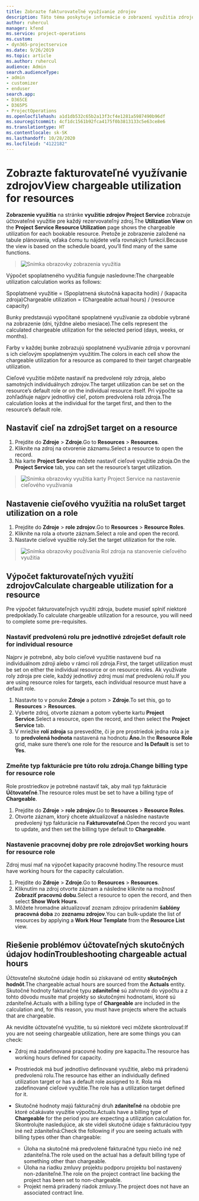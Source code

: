 ```yaml
---
title: Zobrazte fakturovateľné využívanie zdrojov
description: Táto téma poskytuje informácie o zobrazení využitia zdrojov.
author: ruhercul
manager: kfend
ms.service: project-operations
ms.custom:
- dyn365-projectservice
ms.date: 9/26/2019
ms.topic: article
ms.author: ruhercul
audience: Admin
search.audienceType:
- admin
- customizer
- enduser
search.app:
- D365CE
- D365PS
- ProjectOperations
ms.openlocfilehash: a1d1db532c65b2a13f3cf4e1281a5987490b96df
ms.sourcegitcommit: 4cf1dc1561b92fca4175f0b3813133c5e63ce8e6
ms.translationtype: HT
ms.contentlocale: sk-SK
ms.lasthandoff: 10/28/2020
ms.locfileid: "4122182"
---
```

# <a name="view-chargeable-utilization-for-resources"></a><span data-ttu-id="a22cf-103">Zobrazte fakturovateľné využívanie zdrojov</span><span class="sxs-lookup"><span data-stu-id="a22cf-103">View chargeable utilization for resources</span></span>
 
<span data-ttu-id="a22cf-104">**Zobrazenie využitia** na stránke **využitie zdrojov Project Service** zobrazuje účtovateľné využitie pre každý rezervovateľný zdroj.</span><span class="sxs-lookup"><span data-stu-id="a22cf-104">The **Utilization View** on the **Project Service Resource Utilization** page shows the chargeable utilization for each bookable resource.</span></span> <span data-ttu-id="a22cf-105">Pretože je zobrazenie založené na tabule plánovania, vďaka čomu tu nájdete veľa rovnakých funkcií.</span><span class="sxs-lookup"><span data-stu-id="a22cf-105">Because the view is based on the schedule board, you’ll find many of the same functions.</span></span>

> ![Snímka obrazovky zobrazenia využitia](media/FAQ-utilization-1.png)
 

<span data-ttu-id="a22cf-107">Výpočet spoplatneného využitia funguje nasledovne:</span><span class="sxs-lookup"><span data-stu-id="a22cf-107">The chargeable utilization calculation works as follows:</span></span>

   <span data-ttu-id="a22cf-108">Spoplatnené využitie = (Spoplatnená skutočná kapacita hodín) / (kapacita zdroja)</span><span class="sxs-lookup"><span data-stu-id="a22cf-108">Chargeable utilization = (Chargeable actual hours) / (resource capacity)</span></span>

<span data-ttu-id="a22cf-109">Bunky predstavujú vypočítané spoplatnené využívanie za obdobie vybrané na zobrazenie (dni, týždne alebo mesiace).</span><span class="sxs-lookup"><span data-stu-id="a22cf-109">The cells represent the calculated chargeable utilization for the selected period (days, weeks, or months).</span></span>

<span data-ttu-id="a22cf-110">Farby v každej bunke zobrazujú spoplatnené využívanie zdroja v porovnaní s ich cieľovým spoplatneným využitím.</span><span class="sxs-lookup"><span data-stu-id="a22cf-110">The colors in each cell show the chargeable utilization for a resource as compared to their target chargeable utilization.</span></span> 

<span data-ttu-id="a22cf-111">Cieľové využitie môžete nastaviť na predvolené roly zdroja, alebo samotných individuálnych zdrojov.</span><span class="sxs-lookup"><span data-stu-id="a22cf-111">The target utilization can be set on the resource’s default role or on the individual resource itself.</span></span> <span data-ttu-id="a22cf-112">Pri výpočte sa zohľadňuje najprv jednotlivý cieľ, potom predvolená rola zdroja.</span><span class="sxs-lookup"><span data-stu-id="a22cf-112">The calculation looks at the individual for the target first, and then to the resource’s default role.</span></span>

## <a name="set-target-on-a-resource"></a><span data-ttu-id="a22cf-113">Nastaviť cieľ na zdroj</span><span class="sxs-lookup"><span data-stu-id="a22cf-113">Set target on a resource</span></span>

1. <span data-ttu-id="a22cf-114">Prejdite do **Zdroje** \> **Zdroje**.</span><span class="sxs-lookup"><span data-stu-id="a22cf-114">Go to **Resources** \> **Resources**.</span></span> 
2. <span data-ttu-id="a22cf-115">Kliknite na zdroj na otvorenie záznamu.</span><span class="sxs-lookup"><span data-stu-id="a22cf-115">Select a resource to open the record.</span></span> 
3. <span data-ttu-id="a22cf-116">Na karte **Project Service** môžete nastaviť cieľové využitie zdroja.</span><span class="sxs-lookup"><span data-stu-id="a22cf-116">On the **Project Service** tab, you can set the resource’s target utilization.</span></span>

> ![Snímka obrazovky využitia karty Project Service na nastavenie cieľového využívania](media/FAQ-utilization-2.png)
 
## <a name="set-target-utilization-on-a-role"></a><span data-ttu-id="a22cf-118">Nastavenie cieľového využitia na rolu</span><span class="sxs-lookup"><span data-stu-id="a22cf-118">Set target utilization on a role</span></span>

1. <span data-ttu-id="a22cf-119">Prejdite do **Zdroje** \> **role zdrojov**.</span><span class="sxs-lookup"><span data-stu-id="a22cf-119">Go to **Resources** \> **Resource Roles**.</span></span> 
2. <span data-ttu-id="a22cf-120">Kliknite na rola a otvorte záznam.</span><span class="sxs-lookup"><span data-stu-id="a22cf-120">Select a role and open the record.</span></span> 
3. <span data-ttu-id="a22cf-121">Nastavte cieľové využitie roly.</span><span class="sxs-lookup"><span data-stu-id="a22cf-121">Set the target utilization for the role.</span></span>

> ![Snímka obrazovky používania Rol zdroja na stanovenie cieľového využitia](media/FAQ-utilization-3.png)
 
## <a name="calculate-chargeable-utilization-for-a-resource"></a><span data-ttu-id="a22cf-123">Výpočet fakturovateľných využití zdrojov</span><span class="sxs-lookup"><span data-stu-id="a22cf-123">Calculate chargeable utilization for a resource</span></span>

<span data-ttu-id="a22cf-124">Pre výpočet fakturovateľných využití zdroja, budete musieť splniť niektoré predpoklady.</span><span class="sxs-lookup"><span data-stu-id="a22cf-124">To calculate chargeable utilization for a resource, you will need to complete some pre-requisites.</span></span> 

### <a name="set-default-role-for-individual-resource"></a><span data-ttu-id="a22cf-125">Nastaviť predvolenú rolu pre jednotlivé zdroje</span><span class="sxs-lookup"><span data-stu-id="a22cf-125">Set default role for individual resource</span></span>

<span data-ttu-id="a22cf-126">Najprv je potrebné, aby bolo cieľové využitie nastavené buď na individuálnom zdroji alebo v rámci rolí zdroja.</span><span class="sxs-lookup"><span data-stu-id="a22cf-126">First, the target utilization must be set on either the individual resource or on resource roles.</span></span> <span data-ttu-id="a22cf-127">Ak využívate roly zdroja pre ciele, každý jednotlivý zdroj musí mať predvolenú rolu.</span><span class="sxs-lookup"><span data-stu-id="a22cf-127">If you are using resource roles for targets, each individual resource must have a default role.</span></span> 

1. <span data-ttu-id="a22cf-128">Nastavte to v ponuke **Zdroje** a potom \> **Zdroje**.</span><span class="sxs-lookup"><span data-stu-id="a22cf-128">To set this, go to **Resources** \> **Resources**.</span></span> 
2. <span data-ttu-id="a22cf-129">Vyberte zdroj, otvorte záznam a potom vyberte kartu **Project Service**.</span><span class="sxs-lookup"><span data-stu-id="a22cf-129">Select a resource, open the record, and then select the **Project Service** tab.</span></span> 
3. <span data-ttu-id="a22cf-130">V mriežke **rolí zdroja** sa presvedčte, či je pre prostriedok jedna rola a je to **predvolená hodnota** nastavená na hodnotu **Áno.**</span><span class="sxs-lookup"><span data-stu-id="a22cf-130">In the **Resource Role** grid, make sure there’s one role for the resource and **Is Default** is set to **Yes**.</span></span>
 
### <a name="change-billing-type-for-resource-role"></a><span data-ttu-id="a22cf-131">Zmeňte typ fakturácie pre túto rolu zdroja.</span><span class="sxs-lookup"><span data-stu-id="a22cf-131">Change billing type for resource role</span></span>

<span data-ttu-id="a22cf-132">Role prostriedkov je potrebné nastaviť tak, aby mali typ fakturácie **Účtovateľné**.</span><span class="sxs-lookup"><span data-stu-id="a22cf-132">The resource roles must be set to have a billing type of **Chargeable**.</span></span> 

1. <span data-ttu-id="a22cf-133">Prejdite do **Zdroje** \> **role zdrojov**.</span><span class="sxs-lookup"><span data-stu-id="a22cf-133">Go to **Resources** \> **Resource Roles**.</span></span> 
2. <span data-ttu-id="a22cf-134">Otvorte záznam, ktorý chcete aktualizovať a následne nastavte predvolený typ fakturácie na **Fakturovateľné**.</span><span class="sxs-lookup"><span data-stu-id="a22cf-134">Open the record you want to update, and then set the billing type default to **Chargeable**.</span></span>

### <a name="set-working-hours-for-resource-role"></a><span data-ttu-id="a22cf-135">Nastavenie pracovnej doby pre role zdrojov</span><span class="sxs-lookup"><span data-stu-id="a22cf-135">Set working hours for resource role</span></span>
 
<span data-ttu-id="a22cf-136">Zdroj musí mať na výpočet kapacity pracovné hodiny.</span><span class="sxs-lookup"><span data-stu-id="a22cf-136">The resource must have working hours for the capacity calculation.</span></span> 

1. <span data-ttu-id="a22cf-137">Prejdite do **Zdroje** \> **Zdroje**.</span><span class="sxs-lookup"><span data-stu-id="a22cf-137">Go to **Resources** \> **Resources**.</span></span> 
2. <span data-ttu-id="a22cf-138">Kliknutím na zdroj otvorte záznam a následne kliknite na možnosť **Zobraziť pracovnú dobu**.</span><span class="sxs-lookup"><span data-stu-id="a22cf-138">Select a resource to open the record, and then select **Show Work Hours**.</span></span> 
3. <span data-ttu-id="a22cf-139">Môžete hromadne aktualizovať zoznam zdrojov priradením **šablóny pracovná doba** zo **zoznamu zdrojov**.</span><span class="sxs-lookup"><span data-stu-id="a22cf-139">You can bulk-update the list of resources by applying a **Work Hour Template** from the **Resource List** view.</span></span>

## <a name="troubleshooting-chargeable-actual-hours"></a><span data-ttu-id="a22cf-140">Riešenie problémov účtovateľných skutočných údajov hodín</span><span class="sxs-lookup"><span data-stu-id="a22cf-140">Troubleshooting chargeable actual hours</span></span>

<span data-ttu-id="a22cf-141">Účtovateľné skutočné údaje hodín sú získavané od entity **skutočných hodnôt**.</span><span class="sxs-lookup"><span data-stu-id="a22cf-141">The chargeable actual hours are sourced from the **Actuals** entity.</span></span> <span data-ttu-id="a22cf-142">Skutočné hodnoty fakturačné typu **zdaniteľné** sú zahrnuté do výpočtu a z tohto dôvodu musíte mať projekty so skutočnými hodnotami, ktoré sú zdaniteľné.</span><span class="sxs-lookup"><span data-stu-id="a22cf-142">Actuals with a billing type of **Chargeable** are included in the calculation and, for this reason, you must have projects where the actuals that are chargeable.</span></span>

<span data-ttu-id="a22cf-143">Ak nevidíte účtovateľné využitie, tu sú niektoré veci môžete skontrolovať:</span><span class="sxs-lookup"><span data-stu-id="a22cf-143">If you are not seeing chargeable utilization, here are some things you can check:</span></span>

- <span data-ttu-id="a22cf-144">Zdroj má zadefinované pracovné hodiny pre kapacitu.</span><span class="sxs-lookup"><span data-stu-id="a22cf-144">The resource has working hours defined for capacity.</span></span>
- <span data-ttu-id="a22cf-145">Prostriedok má buď jednotlivo definované využitie, alebo má priradenú predvolenú rolu.</span><span class="sxs-lookup"><span data-stu-id="a22cf-145">The resource has either an individually defined utilization target or has a default role assigned to it.</span></span> <span data-ttu-id="a22cf-146">Rola má zadefinované cieľové využitie.</span><span class="sxs-lookup"><span data-stu-id="a22cf-146">The role has a utilization target defined for it.</span></span>
- <span data-ttu-id="a22cf-147">Skutočné hodnoty majú fakturačný druh **zdaniteľné** na obdobie pre ktoré očakávate využitie výpočtu.</span><span class="sxs-lookup"><span data-stu-id="a22cf-147">Actuals have a billing type of **Chargeable** for the period you are expecting a utilization calculation for.</span></span> <span data-ttu-id="a22cf-148">Skontrolujte nasledujúce, ak ste videli skutočné údaje s fakturáciou typy iné než zdaniteľná:</span><span class="sxs-lookup"><span data-stu-id="a22cf-148">Check the following if you are seeing actuals with billing types other than chargeable:</span></span>

  - <span data-ttu-id="a22cf-149">Úloha na skutočné má predvolené fakturačné typu niečo iné než zdaniteľná.</span><span class="sxs-lookup"><span data-stu-id="a22cf-149">The role used on the actual has a default billing type of something other than chargeable.</span></span>
  - <span data-ttu-id="a22cf-150">Úloha na riadku zmluvy projektu podporu projektu bol nastavený non-zdaniteľné.</span><span class="sxs-lookup"><span data-stu-id="a22cf-150">The role on the project contract line backing the project has been set to non-chargeable.</span></span>
  - <span data-ttu-id="a22cf-151">Projekt nemá priradený riadok zmluvy.</span><span class="sxs-lookup"><span data-stu-id="a22cf-151">The project does not have an associated contract line.</span></span>

